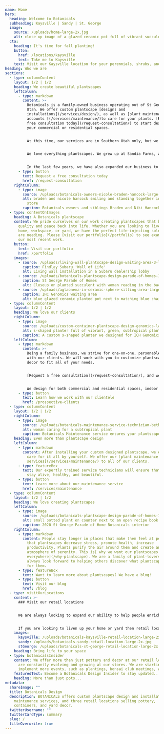 ```yaml
---
name: Home
hero:
  heading: Welcome to Botanicals
  subheading: Kaysville | Sandy | St. George
  image:
    source: /uploads/home-large-2x.jpg
    alt: close up image of a glazed ceramic pot full of vibrant succulents
  cta:
    heading: It's time for fall planting!
    button:
      href: /locations/kaysville
      text: Take me to Kaysville
    text: Visit our Kaysville location for your perennials, shrubs, and trees.
heading: Who we are
sections:
  - type: columnContent
    layout: 1/2 | 1/2
    heading: We create beautiful plantscapes
    leftColumn:
      - type: markdown
        content: >-
          Botanicals is a family-owned business operating out of St George,
          Utah. We offer custom plantscape [designs and
          installations](/services/design/), as well as [plant maintenance
          accounts ](/services/maintenance/)to care for your plants. [Request a
          free consultation today](/request-consultation/) to start designing
          your commercial or residential spaces.


          At this time, our services are in Southern Utah only, but we are also working to the trade only in Northern Utah for design professionals.


          We love everything plantscapes. We grew up at Sandia Farms, a greenhouse owned by our father in St George, Utah. There we developed a love for plants and helping others receive the positive effects of having their space plantscaped.


          In the last few years, we have also expanded our business to own three retail locations where we sell ceramic pottery, metal art, yard decor, and more. We have one location in [St George, Utah](/locations/saint-george/),another further north in [Sandy, Utah](/locations/sandy/), and another even further north in [Kaysville, Utah](/locations/kaysville/).
      - type: button
        text: Request a free consultation today
        href: /request-consultation
    rightColumn:
      - type: image
        source: /uploads/botanicals-owners-nicole-braden-hancock-large-2x.jpg
        alt: braden and nicole hancock smiling and standing together in our st george
          store
        caption: Botanicals owners and siblings Braden and Niki Hancock
  - type: contentOnImages
    heading: A Botanicals plantscape
    content: We pride ourselves on our work creating plantscapes that breathe
      quality and peace back into life. Whether you are looking to liven up your
      home, workspace, or yard, we have the perfect life-injecting solutions you
      are needing. Please [visit our portfolio](/portfolio) to see examples of
      our most recent work.
    button:
      text: Visit our portfolio
      href: /portfolio
    images:
      - source: /uploads/living-wall-plantscape-design-waiting-area-3-large-2x.jpg
        caption: Findlay Subaru 'Wall of Life'
        alt: Living wall installation in a Subaru dealership lobby
      - source: /uploads/botanicals-plantscape-design-parade-of-homes-107-large-2x.jpg
        caption: St George Parade of Homes
        alt: Closeup on planted succulent with woman reading in the background
      - source: /uploads/aglaonema-in-ceramic-sphere-sitting-area-large-2x.jpg
        caption: IHC Genomics waiting area
        alt: blue glazed ceramic planted pot next to matching blue chair
  - type: columnContent
    layout: 1/2 | 1/2
    heading: We love our clients
    rightColumn:
      - type: image
        source: /uploads/custom-container-plantscape-design-genomics-large-2x.jpg
        alt: s-shaped planter full of vibrant, green, subtropical plants
        caption: A custom s-shaped planter we designed for ICH Genomics
    leftColumn:
      - type: markdown
        content: >-
          Being a family business, we strive for one-on-one, personable contact
          with our clients. We will work with you to customize plantscapes and
          decor to fit all of your needs.


          [Request a free consultation](/request-consultation/), and we will work with you through the entire process of getting your plantscapes planned, designed, and installed, relieving you from the worry of hitting your deadline. At this time, our services are in Southern Utah only, but we are also working to the trade only in Northern Utah for design professionals.


          We design for both commercial and residential spaces, indoor and outdoor. We often work closely with Architects, Interior Designers, and Landscapers.
      - type: button
        text: Learn how we work with our clientele
        href: /prospective-clients
  - type: columnContent
    layout: 1/2 | 1/2
    rightColumn:
      - type: image
        source: /uploads/botanicals-maintenance-service-technician-beth-1-large-2x.jpg
        alt: woman caring for a subtropical plant
        caption: Botanicals Maintenance service ensures your plantscapes stay beautiful
    heading: Even more than plantscape design
    leftColumn:
      - type: markdown
        content: After installing your custom designed plantscape, we don’t leave you to
          care for it all by yourself. We offer our [plant maintenance
          services](/services/maintenance/) to all of our clients.
      - type: featureBox
        text: Our expertly trained service technicians will ensure that your plantscapes
          stay alive, healthy, and beautiful.
      - type: button
        text: Learn more about our maintenance service
        href: /services/maintenance
  - type: columnContent
    layout: 1/2 | 1/2
    heading: We love creating plantscapes
    leftColumn:
      - type: image
        source: /uploads/botanicals-plantscape-design-parade-of-homes-105-large-2x.jpg
        alt: small potted plant on counter next to an open recipe book on a stand
        caption: 2020 St George Parade of Home Botanicals interior
    rightColumn:
      - type: markdown
        content: People stay longer in places that make them feel at peace. It is proven
          that plantscapes decrease stress, promote health, increase
          productivity. Plants purify the air around them and create an
          atmosphere of serenity. This is[ why we want our plantscapes
          everywhere](/why-plantscape). We are a family of plant-lovers and we
          always look forward to helping others discover what plantscapes can do
          for them.
      - type: featureBox
        text: Want to learn more about plantscapes? We have a blog!
      - type: button
        text: Visit our blog
        href: /blog
  - type: visitOurLocations
    content: >-
      ### Visit our retail locations


      We are always looking to expand our ability to help people enrich their lives. This is why we have [three retail locations](/locations). Visit us at these locations to find beautiful ceramic pottery, metal art, yard decor, plants, and more.


      If you are looking to liven up your home or yard then retail locations will provide you with the tool necessary to do that. Our staff are always happy to answer any questions to help with your designing. We have a lot to offer, and provide a delivery service for those who want it.
    images:
      kaysville: /uploads/botanicals-kaysville-retail-location-large-2x.jpg
      sandy: /uploads/botanicals-sandy-retail-location-large-2x.jpg
      stGeorge: /uploads/botanicals-st-george-retail-location-large-2x.jpg
    heading: Bring life to your space
  - type: botanicalsInsider
    content: We offer more than just pottery and decor at our retail locations. We
      are constantly evolving and growing at our stores. We are starting to
      implement more events, such as plantings, bonsai club meetings, and more.
    featuredText: Become a Botanicals Design Insider to stay updated...
    heading: More than just pots...
metadata:
  shareImage: ""
  title: Botanicals Design
  description: BOTANICALS offers custom plantscape design and installations, plant
    maintenance services, and three retail locations selling pottery,
    containers, and yard decor.
  twitterUsername: ""
  twitterCardType: summary
  slug: /
  titleOverwrite: true
---
```

